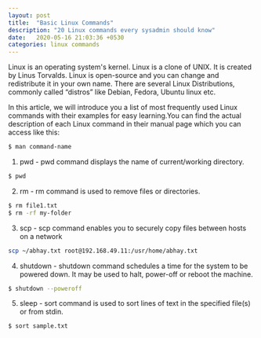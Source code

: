 ```yaml
---
layout: post
title:  "Basic Linux Commands"
description: "20 Linux commands every sysadmin should know"
date:   2020-05-16 21:03:36 +0530
categories: linux commands
---
```


Linux is an operating system's kernel. Linux is a clone of UNIX. It is created by Linus Torvalds. Linux is open-source and you can change and redistribute it in your own name. There are several Linux Distributions, commonly called “distros” like Debian, Fedora, Ubuntu linux etc.


In this article, we will introduce you a list of most frequently used Linux commands with their examples for easy learning.You can find the actual description of each Linux command in their manual page which you can access like this:

```bash
$ man command-name
```

1. pwd - pwd command displays the name of current/working directory.
```bash
$ pwd
```

2. rm - rm command is used to remove files or directories.
```bash
$ rm file1.txt
$ rm -rf my-folder
```

3. scp - scp command enables you to securely copy files between hosts on a network
```bash
scp ~/abhay.txt root@192.168.49.11:/usr/home/abhay.txt
```

4. shutdown - shutdown command schedules a time for the system to be powered down. It may be used to halt, power-off or reboot the machine.
```bash
$ shutdown --poweroff
```

5. sleep - sort command is used to sort lines of text in the specified file(s) or from stdin.
```bash
$ sort sample.txt
```